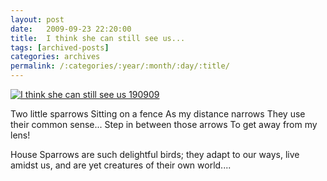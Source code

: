 ```yaml
---
layout: post
date:	2009-09-23 22:20:00
title:  I think she can still see us...
tags: [archived-posts]
categories: archives
permalink: /:categories/:year/:month/:day/:title/
---
```

<a href="http://s562.photobucket.com/albums/ss67/pugaippadam/?action=view&current=IMG_6678-1.jpg" target="_blank"><img src="http://i562.photobucket.com/albums/ss67/pugaippadam/IMG_6678-1.jpg" border="0" alt="I think she can still see us 190909"></a>



Two little sparrows
Sitting on a fence
As my distance narrows
They use their common sense...
Step in between those arrows
To get away from my lens!



House Sparrows are such delightful birds; they adapt to our ways, live amidst us, and are yet creatures of their own world....

